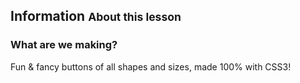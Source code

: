 
<h2>Information <small>About this lesson</small></h2>
<h3>What are we making?</h3>
 <p>Fun &amp; fancy buttons of all shapes and sizes, made 100% with CSS3!</p>